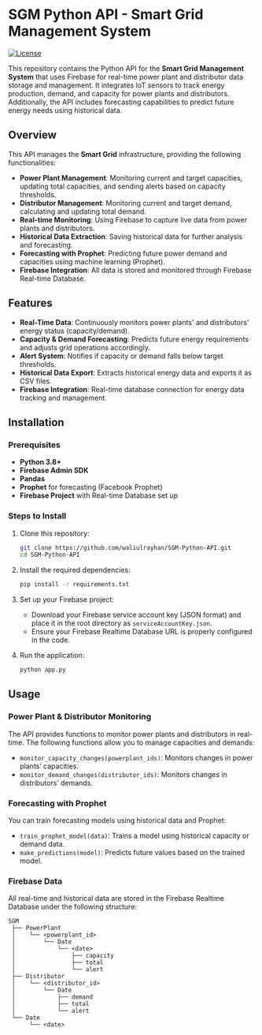 # SGM Python API - Smart Grid Management System

[![License](https://img.shields.io/badge/license-MIT-green.svg)](LICENSE)

This repository contains the Python API for the **Smart Grid Management System** that uses Firebase for real-time power plant and distributor data storage and management. It integrates IoT sensors to track energy production, demand, and capacity for power plants and distributors. Additionally, the API includes forecasting capabilities to predict future energy needs using historical data.

## Overview

This API manages the **Smart Grid** infrastructure, providing the following functionalities:
- **Power Plant Management**: Monitoring current and target capacities, updating total capacities, and sending alerts based on capacity thresholds.
- **Distributor Management**: Monitoring current and target demand, calculating and updating total demand.
- **Real-time Monitoring**: Using Firebase to capture live data from power plants and distributors.
- **Historical Data Extraction**: Saving historical data for further analysis and forecasting.
- **Forecasting with Prophet**: Predicting future power demand and capacities using machine learning (Prophet).
- **Firebase Integration**: All data is stored and monitored through Firebase Real-time Database.

## Features

- **Real-Time Data**: Continuously monitors power plants' and distributors' energy status (capacity/demand).
- **Capacity & Demand Forecasting**: Predicts future energy requirements and adjusts grid operations accordingly.
- **Alert System**: Notifies if capacity or demand falls below target thresholds.
- **Historical Data Export**: Extracts historical energy data and exports it as CSV files.
- **Firebase Integration**: Real-time database connection for energy data tracking and management.

## Installation

### Prerequisites

- **Python 3.8+**
- **Firebase Admin SDK**
- **Pandas**
- **Prophet** for forecasting (Facebook Prophet)
- **Firebase Project** with Real-time Database set up

### Steps to Install

1. Clone this repository:
    ```bash
    git clone https://github.com/waliulrayhan/SGM-Python-API.git
    cd SGM-Python-API
    ```

2. Install the required dependencies:
    ```bash
    pip install -r requirements.txt
    ```

3. Set up your Firebase project:
    - Download your Firebase service account key (JSON format) and place it in the root directory as `serviceAccountKey.json`.
    - Ensure your Firebase Realtime Database URL is properly configured in the code.

4. Run the application:
    ```bash
    python app.py
    ```

## Usage

### Power Plant & Distributor Monitoring

The API provides functions to monitor power plants and distributors in real-time. The following functions allow you to manage capacities and demands:

- `monitor_capacity_changes(powerplant_ids)`: Monitors changes in power plants’ capacities.
- `monitor_demand_changes(distributor_ids)`: Monitors changes in distributors’ demands.

### Forecasting with Prophet

You can train forecasting models using historical data and Prophet:

- `train_prophet_model(data)`: Trains a model using historical capacity or demand data.
- `make_predictions(model)`: Predicts future values based on the trained model.

### Firebase Data

All real-time and historical data are stored in the Firebase Realtime Database under the following structure:
```plaintext
SGM
 ├── PowerPlant
 │    └── <powerplant_id>
 │        └── Date
 │            └── <date>
 │                ├── capacity
 │                ├── total
 │                └── alert
 ├── Distributor
 │    └── <distributor_id>
 │        └── Date
 │            ├── demand
 │            ├── total
 │            └── alert
 └── Date
      └── <date>
